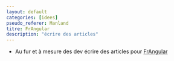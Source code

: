 ```yaml
---
layout: default
categories: [idees]
pseudo_referer: Manland
titre: FrAngular
description: "écrire des articles"
---
```


* Au fur et à mesure des dev écrire des articles pour [FrAngular](http://www.frangular.com/)